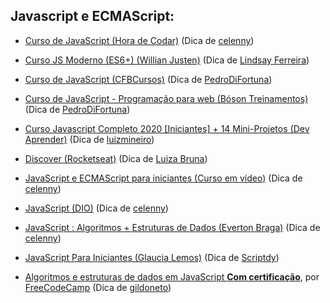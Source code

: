 
## Javascript e ECMAScript:


- [Curso de JavaScript (Hora de Codar)](https://www.youtube.com/playlist?list=PLnDvRpP8BneysKU8KivhnrVaKpILD3gZ6) (Dica de [celenny](https://github.com/celenny))

- [Curso JS Moderno (ES6+) (Willian Justen)](https://www.youtube.com/playlist?list=PLlAbYrWSYTiPQ1BE8klOtheBC0mtL3hEi) (Dica de [Lindsay Ferreira](https://github.com/linferreira))

- [Curso de JavaScript (CFBCursos)](https://www.youtube.com/watch?v=E4DBTqgxHGM&list=PLx4x_zx8csUg_AxxbVWHEyAJ6cBdsYc0T) (Dica de [PedroDiFortuna](https://github.com/PedroDiFortuna))

- [Curso de JavaScript - Programação para web (Bóson Treinamentos)](https://www.youtube.com/watch?v=BL8yf44GnXs&list=PLucm8g_ezqNrXkDWHtgvtU9RGuauEs_xz) (Dica de [PedroDiFortuna](https://github.com/PedroDiFortuna))

- [Curso Javascript Completo 2020 [Iniciantes] + 14 Mini-Projetos (Dev Aprender)](https://youtu.be/i6Oi-YtXnAU) (Dica de [luizmineiro](https://github.com/luizmineiro))

- [Discover (Rocketseat)](https://www.rocketseat.com.br/) (Dica de [Luiza Bruna](https://github.com/Brunalu28))

- [JavaScript e ECMAScript para iniciantes (Curso em vídeo)](https://www.youtube.com/watch?v=1-w1RfGIov4&list=PLHz_AreHm4dlsK3Nr9GVvXCbpQyHQl1o1) (Dica de [celenny](https://github.com/celenny))

- [JavaScript (DIO)](https://web.dio.me/browse?editorial=f0e3024b-5d04-40bc-82ee-815904eeee8c&page=1) (Dica de [celenny](https://github.com/celenny))

- [JavaScript : Algoritmos + Estruturas de Dados (Everton Braga)](https://www.youtube.com/playlist?list=PLpfKv2Mn_c-HTFozSx8iplzzBlQJnPs2j) (Dica de [celenny](https://github.com/celenny))

- [JavaScript Para Iniciantes (Glaucia Lemos)](https://www.youtube.com/playlist?list=PLb2HQ45KP0WsFop0pItGSUYl6baYjKEye) (Dica de [Scriptdy](https://github.com/scriptdy))

- [Algoritmos e estruturas de dados em JavaScript **Com certificação**](https://www.freecodecamp.org/portuguese/learn/javascript-algorithms-and-data-structures/), por [FreeCodeCamp](https://www.freecodecamp.org/) (Dica de [gildoneto](https://github.com/gildoneto))
